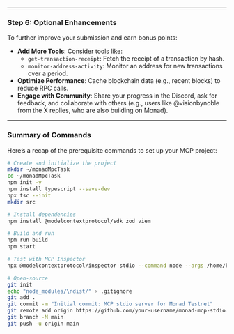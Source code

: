 
---

### Step 6: Optional Enhancements
To further improve your submission and earn bonus points:
- **Add More Tools**: Consider tools like:
  - `get-transaction-receipt`: Fetch the receipt of a transaction by hash.
  - `monitor-address-activity`: Monitor an address for new transactions over a period.
- **Optimize Performance**: Cache blockchain data (e.g., recent blocks) to reduce RPC calls.
- **Engage with Community**: Share your progress in the Discord, ask for feedback, and collaborate with others (e.g., users like @visionbynoble from the X replies, who are also building on Monad).

---

### Summary of Commands
Here’s a recap of the prerequisite commands to set up your MCP project:

```bash
# Create and initialize the project
mkdir ~/monadMpcTask
cd ~/monadMpcTask
npm init -y
npm install typescript --save-dev
npx tsc --init
mkdir src

# Install dependencies
npm install @modelcontextprotocol/sdk zod viem

# Build and run
npm run build
npm start

# Test with MCP Inspector
npx @modelcontextprotocol/inspector stdio --command node --args /home/kida/monadMpcTask/dist/server.js

# Open-source
git init
echo "node_modules/\ndist/" > .gitignore
git add .
git commit -m "Initial commit: MCP stdio server for Monad Testnet"
git remote add origin https://github.com/your-username/monad-mcp-stdio.git
git branch -M main
git push -u origin main
